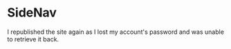 # SideNav
I republished the site again as I lost my account's password and was unable to retrieve it back.

